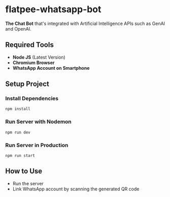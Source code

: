 ﻿# flatpee-whatsapp-bot
__The Chat Bot__ that's integrated with Artificial Intelligence APIs such as GenAI and OpenAI.
## Required Tools
- __Node JS__ (Latest Version)
- __Chromium Browser__
- __WhatsApp Account on Smartphone__
## Setup Project
### Install Dependencies
``
npm install
``
### Run Server with Nodemon
``
npm run dev
``
### Run Server in Production
``
npm run start
``
## How to Use
- Run the server 
- Link WhatsApp account by scanning the generated QR code

